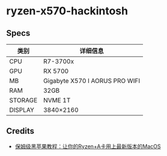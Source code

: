 # ryzen-x570-hackintosh

## Specs

| 类别|详细信息|
|-|-|
|CPU|R7-3700x|
|GPU|RX 5700|
|MB|Gigabyte X570 I AORUS PRO WIFI|
|RAM|32GB|
|STORAGE|NVME 1T|
|DISPLAY|3840×2160|

## Credits

- [保姆级黑苹果教程：让你的Ryzen+A卡用上最新版本的MacOS](https://zhuanlan.zhihu.com/p/135387622)

